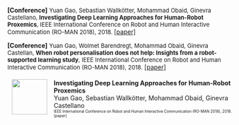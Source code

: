 **[Conference]** <font size="2"> Yuan Gao, Sebastian Wallkötter, Mohammad Obaid, Ginevra Castellano, <b>Investigating Deep Learning Approaches for Human-Robot Proxemics</b>, IEEE International Conference on Robot and Human Interactive Communication (RO-MAN 2018), 2018. </font> [[paper]](papers/investigate-deep-learning-proximics.pdf)
<br/>

**[Conference]** <font size="2"> Yuan Gao, Wolmet Barendregt, Mohammad Obaid, Ginevra Castellan, <b>When robot personalisation does not help: Insights from a robot-supported learning study</b>, IEEE International Conference on Robot and Human Interactive Communication (RO-MAN 2018), 2018.</font> [[paper]](papers/when-robot-does-not-help.pdf)

<style>
.iconDetails {
	margin-left:1%;
	float:left; 
	height:80px;
	width:80px; 
} 

.container {
    width:100%;
    height:auto;
    padding:1%;
}
h4 {
    margin:0px;
}
</style>

<div class='container'>
    <div>
		<img src='papers/deep_proximics' class='iconDetails'>
    </div>  
    <div style='margin-left:100px;'>
    <h4>Investigating Deep Learning Approaches for Human-Robot Proxemics</h4>
    <div style="font-size:1em"> Yuan Gao, Sebastian Wallkötter, Mohammad Obaid, Ginevra Castellano</div>
    <div style="float:right;font-size:.6em">IEEE International Conference on Robot and Human Interactive Communication (RO-MAN 2018), 2018. [paper]</div>
    </div>
</div>